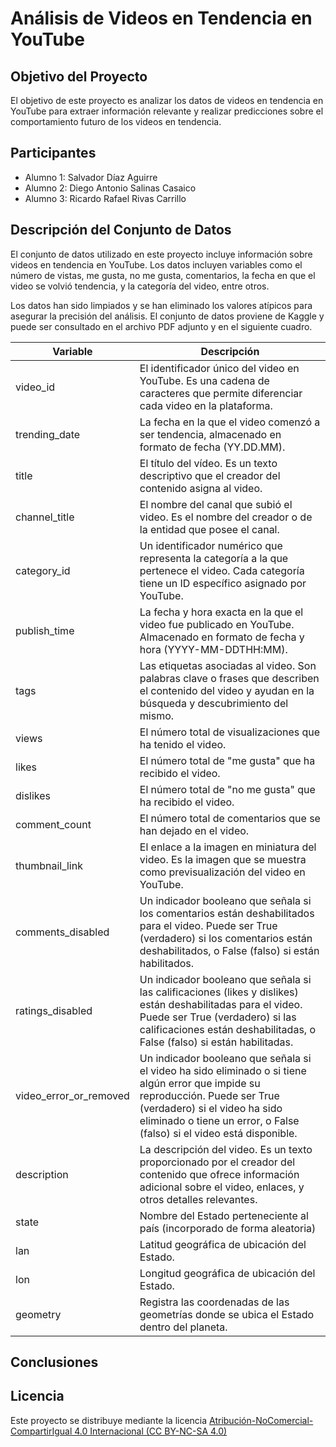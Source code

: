 # Análisis de Videos en Tendencia en YouTube

## Objetivo del Proyecto
El objetivo de este proyecto es analizar los datos de videos en tendencia en YouTube para extraer información relevante y realizar predicciones sobre el comportamiento futuro de los videos en tendencia.

## Participantes
- Alumno 1: Salvador Díaz Aguirre
- Alumno 2: Diego Antonio Salinas Casaico
- Alumno 3: Ricardo Rafael Rivas Carrillo

## Descripción del Conjunto de Datos
El conjunto de datos utilizado en este proyecto incluye información sobre videos en tendencia en YouTube. Los datos incluyen variables como el número de vistas, me gusta, no me gusta, comentarios, la fecha en que el video se volvió tendencia, y la categoría del video, entre otros. 

Los datos han sido limpiados y se han eliminado los valores atípicos para asegurar la precisión del análisis. El conjunto de datos proviene de Kaggle y puede ser consultado en el archivo PDF adjunto y en el siguiente cuadro.

| Variable              | Descripción                                                                                                                                         |
|-----------------------|-----------------------------------------------------------------------------------------------------------------------------------------------------|
| video_id              | El identificador único del video en YouTube. Es una cadena de caracteres que permite diferenciar cada video en la plataforma.                        |
| trending_date         | La fecha en la que el video comenzó a ser tendencia, almacenado en formato de fecha (YY.DD.MM).                                                      |
| title                 | El título del vídeo. Es un texto descriptivo que el creador del contenido asigna al video.                                                           |
| channel_title         | El nombre del canal que subió el video. Es el nombre del creador o de la entidad que posee el canal.                                                 |
| category_id           | Un identificador numérico que representa la categoría a la que pertenece el video. Cada categoría tiene un ID específico asignado por YouTube.      |
| publish_time          | La fecha y hora exacta en la que el video fue publicado en YouTube. Almacenado en formato de fecha y hora (YYYY-MM-DDTHH:MM).                        |
| tags                  | Las etiquetas asociadas al video. Son palabras clave o frases que describen el contenido del video y ayudan en la búsqueda y descubrimiento del mismo.|
| views                 | El número total de visualizaciones que ha tenido el video.                                                                                           |
| likes                 | El número total de "me gusta" que ha recibido el video.                                                                                              |
| dislikes              | El número total de "no me gusta" que ha recibido el video.                                                                                           |
| comment_count         | El número total de comentarios que se han dejado en el video.                                                                                        |
| thumbnail_link        | El enlace a la imagen en miniatura del video. Es la imagen que se muestra como previsualización del video en YouTube.                                |
| comments_disabled     | Un indicador booleano que señala si los comentarios están deshabilitados para el video. Puede ser True (verdadero) si los comentarios están deshabilitados, o False (falso) si están habilitados.|
| ratings_disabled      | Un indicador booleano que señala si las calificaciones (likes y dislikes) están deshabilitadas para el video. Puede ser True (verdadero) si las calificaciones están deshabilitadas, o False (falso) si están habilitadas.|
| video_error_or_removed| Un indicador booleano que señala si el video ha sido eliminado o si tiene algún error que impide su reproducción. Puede ser True (verdadero) si el video ha sido eliminado o tiene un error, o False (falso) si el video está disponible.|
| description           | La descripción del video. Es un texto proporcionado por el creador del contenido que ofrece información adicional sobre el video, enlaces, y otros detalles relevantes.|
| state                 | Nombre del Estado perteneciente al país (incorporado de forma aleatoria)                                                                             |
| lan                   | Latitud geográfica de ubicación del Estado.                                                                                                          |
| lon                   | Longitud geográfica de ubicación del Estado.                                                                                                         |
| geometry              | Registra las coordenadas de las geometrías donde se ubica el Estado dentro del planeta.                                                              |


## Conclusiones

## Licencia
Este proyecto se distribuye mediante la licencia [Atribución-NoComercial-CompartirIgual 4.0 Internacional (CC BY-NC-SA 4.0)](https://creativecommons.org/licenses/by-nc-sa/4.0/deed.es)
